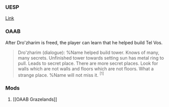 
### UESP
[Link](https://en.uesp.net/wiki/Morrowind:Tel_Vos#Dro.27zharim)

### OAAB
After Dro'zharim is freed, the player can learn that he helped build Tel Vos.

> Dro'zharim (dialogue): %Name helped build tower. Knows of many, many secrets. Unfinished tower towards setting sun has metal ring to pull. Leads to secret place. There are more secret places. Look for walls which are not walls and floors which are not floors. What a strange place. %Name will not miss it. <sup>[1]</sup>
### Mods
1. [[OAAB Grazelands]]